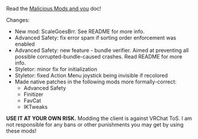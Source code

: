 Read the [Malicious Mods and you](https://github.com/knah/VRCMods/blob/master/Malicious-Mods.md) doc!

Changes:
 * New mod: ScaleGoesBrr. See README for more info.
 * Advanced Safety: fix error spam if sorting order enforcement was enabled
 * Advanced Safety: new feature - bundle verifier. Aimed at preventing all possible corrupted-bundle-caused crashes. Read README for more info.
 * Styletor: minor fix for initialization
 * Styletor: fixed Action Menu joystick being invisible if recolored
 * Made native patches in the following mods more formally-correct:
   * Advanced Safety
   * Finitizer
   * FavCat
   * IKTweaks

**USE IT AT YOUR OWN RISK.** Modding the client is against VRChat ToS. I am not responsible for any bans or other punishments you may get by using these mods!